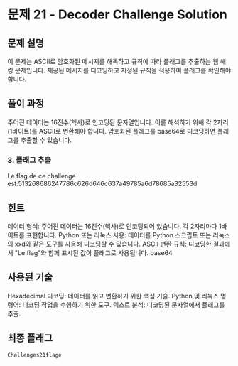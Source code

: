 # 문제 21 - Decoder Challenge Solution

## 문제 설명
이 문제는  ASCII로 암호화된 메시지를 해독하고 규칙에 따라 플래그를 추출하는 웹 해킹 문제입니다. 제공된 메시지를 디코딩하고 지정된 규칙을 적용하여 플래그를 확인해야 합니다.

## 풀이 과정
주어진 데이터는 16진수(헥사)로 인코딩된 문자열입니다. 이를 해석하기 위해 각 2자리(1바이트)를 ASCII로 변환해야 합니다.
암호화된 플레그를 base64로 디코딩하면 플래그를 추출할 수 있습니다.




### 3. 플래그 추출
Le flag de ce challenge est:513268686247786c626d646c637a49785a6d78685a32553d

## 힌트
데이터 형식: 주어진 데이터는 16진수(헥사)로 인코딩되어 있습니다. 각 2자리마다 1바이트를 표현합니다.
Python 또는 리눅스 사용: 데이터를 Python 스크립트 또는 리눅스의 xxd와 같은 도구를 사용해 디코딩할 수 있습니다.
ASCII 변환 규칙: 디코딩한 결과에서 "Le flag"와 함께 표시된 값이 플래그로 사용됩니다.
base64

## 사용된 기술
Hexadecimal 디코딩: 데이터를 읽고 변환하기 위한 핵심 기술.
Python 및 리눅스 명령어: 디코딩 작업을 수행하기 위한 도구.
텍스트 분석: 디코딩된 문자열에서 플래그를 추출.

## 최종 플래그
```
Challenges21flage
```